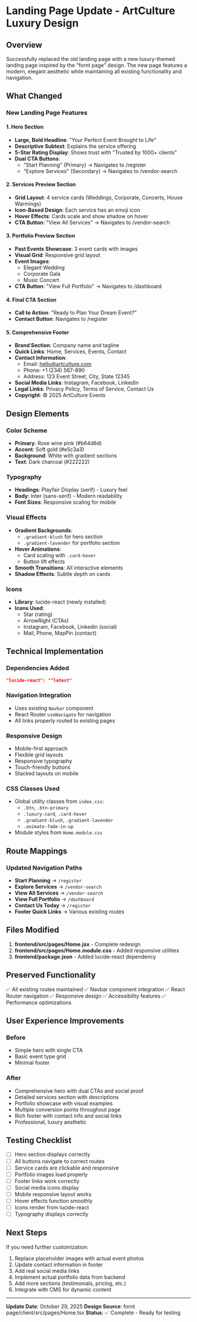 # Landing Page Update - ArtCulture Luxury Design

## Overview
Successfully replaced the old landing page with a new luxury-themed landing page inspired by the "fornt page" design. The new page features a modern, elegant aesthetic while maintaining all existing functionality and navigation.

## What Changed

### New Landing Page Features

#### 1. Hero Section
- **Large, Bold Headline**: "Your Perfect Event Brought to Life"
- **Descriptive Subtext**: Explains the service offering
- **5-Star Rating Display**: Shows trust with "Trusted by 1000+ clients"
- **Dual CTA Buttons**: 
  - "Start Planning" (Primary) → Navigates to /register
  - "Explore Services" (Secondary) → Navigates to /vendor-search

#### 2. Services Preview Section
- **Grid Layout**: 4 service cards (Weddings, Corporate, Concerts, House Warmings)
- **Icon-Based Design**: Each service has an emoji icon
- **Hover Effects**: Cards scale and show shadow on hover
- **CTA Button**: "View All Services" → Navigates to /vendor-search

#### 3. Portfolio Preview Section
- **Past Events Showcase**: 3 event cards with images
- **Visual Grid**: Responsive grid layout
- **Event Images**: 
  - Elegant Wedding
  - Corporate Gala
  - Music Concert
- **CTA Button**: "View Full Portfolio" → Navigates to /dashboard

#### 4. Final CTA Section
- **Call to Action**: "Ready to Plan Your Dream Event?"
- **Contact Button**: Navigates to /register

#### 5. Comprehensive Footer
- **Brand Section**: Company name and tagline
- **Quick Links**: Home, Services, Events, Contact
- **Contact Information**: 
  - Email: hello@artculture.com
  - Phone: +1 (234) 567-890
  - Address: 123 Event Street, City, State 12345
- **Social Media Links**: Instagram, Facebook, LinkedIn
- **Legal Links**: Privacy Policy, Terms of Service, Contact Us
- **Copyright**: © 2025 ArtCulture Events

## Design Elements

### Color Scheme
- **Primary**: Rose wine pink (#b64d6d)
- **Accent**: Soft gold (#e5c3a3)
- **Background**: White with gradient sections
- **Text**: Dark charcoal (#222222)

### Typography
- **Headings**: Playfair Display (serif) - Luxury feel
- **Body**: Inter (sans-serif) - Modern readability
- **Font Sizes**: Responsive scaling for mobile

### Visual Effects
- **Gradient Backgrounds**: 
  - `.gradient-blush` for hero section
  - `.gradient-lavender` for portfolio section
- **Hover Animations**: 
  - Card scaling with `.card-hover`
  - Button lift effects
- **Smooth Transitions**: All interactive elements
- **Shadow Effects**: Subtle depth on cards

### Icons
- **Library**: lucide-react (newly installed)
- **Icons Used**: 
  - Star (rating)
  - ArrowRight (CTAs)
  - Instagram, Facebook, Linkedin (social)
  - Mail, Phone, MapPin (contact)

## Technical Implementation

### Dependencies Added
```json
"lucide-react": "^latest"
```

### Navigation Integration
- Uses existing `Navbar` component
- React Router `useNavigate` for navigation
- All links properly routed to existing pages

### Responsive Design
- Mobile-first approach
- Flexible grid layouts
- Responsive typography
- Touch-friendly buttons
- Stacked layouts on mobile

### CSS Classes Used
- Global utility classes from `index.css`:
  - `.btn`, `.btn-primary`
  - `.luxury-card`, `.card-hover`
  - `.gradient-blush`, `.gradient-lavender`
  - `.animate-fade-in-up`
- Module styles from `Home.module.css`

## Route Mappings

### Updated Navigation Paths
- **Start Planning** → `/register`
- **Explore Services** → `/vendor-search`
- **View All Services** → `/vendor-search`
- **View Full Portfolio** → `/dashboard`
- **Contact Us Today** → `/register`
- **Footer Quick Links** → Various existing routes

## Files Modified

1. **frontend/src/pages/Home.jsx** - Complete redesign
2. **frontend/src/pages/Home.module.css** - Added responsive utilities
3. **frontend/package.json** - Added lucide-react dependency

## Preserved Functionality

✅ All existing routes maintained
✅ Navbar component integration
✅ React Router navigation
✅ Responsive design
✅ Accessibility features
✅ Performance optimizations

## User Experience Improvements

### Before
- Simple hero with single CTA
- Basic event type grid
- Minimal footer

### After
- Comprehensive hero with dual CTAs and social proof
- Detailed services section with descriptions
- Portfolio showcase with visual examples
- Multiple conversion points throughout page
- Rich footer with contact info and social links
- Professional, luxury aesthetic

## Testing Checklist

- [ ] Hero section displays correctly
- [ ] All buttons navigate to correct routes
- [ ] Service cards are clickable and responsive
- [ ] Portfolio images load properly
- [ ] Footer links work correctly
- [ ] Social media icons display
- [ ] Mobile responsive layout works
- [ ] Hover effects function smoothly
- [ ] Icons render from lucide-react
- [ ] Typography displays correctly

## Next Steps

If you need further customization:
1. Replace placeholder images with actual event photos
2. Update contact information in footer
3. Add real social media links
4. Implement actual portfolio data from backend
5. Add more sections (testimonials, pricing, etc.)
6. Integrate with CMS for dynamic content

---

**Update Date**: October 29, 2025
**Design Source**: fornt page/client/src/pages/Home.tsx
**Status**: ✅ Complete - Ready for testing
